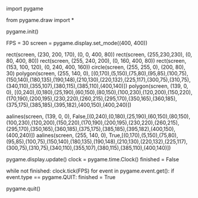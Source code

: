 import pygame

from pygame.draw import *

pygame.init()

FPS = 30
screen = pygame.display.set_mode((400, 400))

rect(screen, (230, 200, 170), (0, 0, 400, 80))
rect(screen, (255,230,230), (0, 80, 400, 80))
rect(screen, (255, 240, 200), (0, 160, 400, 80))
rect(screen, (153, 100, 120), (0, 240, 400, 160))
circle(screen, (255, 255, 0), (200, 80), 30)
polygon(screen, (255, 140, 0), [(0,170),(5,150),(75,80),(95,85),(100,75),(150,140),(180,135),(190,148),(210,130),(220,132),(225,117),(300,75),(310,75),(340,110),(355,107),(380,115),(385,110),(400,140)])
polygon(screen, (139, 0, 0), [(0,240),(0,180),(25,190),(60,150),(80,150),(100,230),(120,200),(150,220),(170,190),(200,195),(230,220),(260,215),(295,170),(350,165),(360,185),(375,175),(385,185),(395,182),(400,150),(400,240)])

aalines(screen, (139, 0, 0), False,[(0,240),(0,180),(25,190),(60,150),(80,150),(100,230),(120,200),(150,220),(170,190),(200,195),(230,220),(260,215),(295,170),(350,165),(360,185),(375,175),(385,185),(395,182),(400,150),(400,240)])
aalines(screen, (255, 140, 0), True,[(0,170),(5,150),(75,80),(95,85),(100,75),(150,140),(180,135),(190,148),(210,130),(220,132),(225,117),(300,75),(310,75),(340,110),(355,107),(380,115),(385,110),(400,140)])    


pygame.display.update()
clock = pygame.time.Clock()
finished = False

while not finished:
    clock.tick(FPS)
    for event in pygame.event.get():
        if event.type == pygame.QUIT:
            finished = True

pygame.quit()